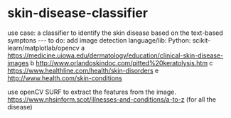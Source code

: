 # skin-disease-classifier

use case:  a classifier to identify the skin disease based on the text-based symptons --- to do: add image detection
language/lib: Python:  scikit-learn/matplotlab/opencv
a https://medicine.uiowa.edu/dermatology/education/clinical-skin-disease-images
b http://www.orlandoskindoc.com/pitted%20keratolysis.htm
c https://www.healthline.com/health/skin-disorders
e http://www.health.com/skin-conditions

use openCV SURF to extract the features from the image.
https://www.nhsinform.scot/illnesses-and-conditions/a-to-z   (for all the disease)
